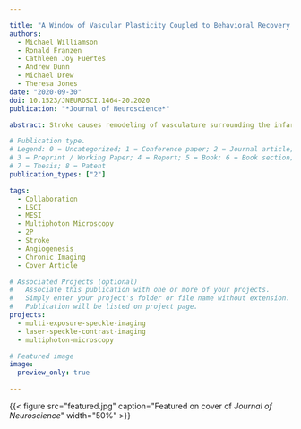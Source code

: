 ```yaml
---

title: "A Window of Vascular Plasticity Coupled to Behavioral Recovery after Stroke"
authors:
  - Michael Williamson
  - Ronald Franzen
  - Cathleen Joy Fuertes
  - Andrew Dunn
  - Michael Drew
  - Theresa Jones
date: "2020-09-30"
doi: 10.1523/JNEUROSCI.1464-20.2020
publication: "*Journal of Neuroscience*"

abstract: Stroke causes remodeling of vasculature surrounding the infarct, but whether and how vascular remodeling contributes to recovery are unclear. We established an approach to monitor and compare changes in vascular structure and blood flow with high spatiotemporal precision after photothrombotic infarcts in motor cortex using longitudinal 2-photon and multiexposure speckle imaging in mice of both sexes. A spatially graded pattern of vascular structural remodeling in peri-infarct cortex unfolded over the first 2 weeks after stroke, characterized by vessel loss and formation, and selective stabilization of a subset of new vessels. This vascular structural plasticity was coincident with transient activation of transcriptional programs relevant for vascular remodeling, reestablishment of peri-infarct blood flow, and large improvements in motor performance. Local vascular plasticity was strongly predictive of restoration of blood flow, which was in turn predictive of behavioral recovery. These findings reveal the spatiotemporal evolution of vascular remodeling after stroke and demonstrate that a window of heightened vascular plasticity is coupled to the reestablishment of blood flow and behavioral recovery. Our findings support that neovascularization contributes to behavioral recovery after stroke by restoring blood flow to peri-infarct regions. These findings may inform strategies for enhancing recovery from stroke and other types of brain injury.

# Publication type.
# Legend: 0 = Uncategorized; 1 = Conference paper; 2 = Journal article;
# 3 = Preprint / Working Paper; 4 = Report; 5 = Book; 6 = Book section;
# 7 = Thesis; 8 = Patent
publication_types: ["2"]

tags:
  - Collaboration
  - LSCI
  - MESI
  - Multiphoton Microscopy
  - 2P
  - Stroke
  - Angiogenesis
  - Chronic Imaging
  - Cover Article

# Associated Projects (optional)
#   Associate this publication with one or more of your projects.
#   Simply enter your project's folder or file name without extension.
#   Publication will be listed on project page.
projects:
  - multi-exposure-speckle-imaging
  - laser-speckle-contrast-imaging
  - multiphoton-microscopy

# Featured image
image:
  preview_only: true

---
```


{{< figure src="featured.jpg" caption="Featured on cover of *Journal of Neuroscience*" width="50%" >}}
